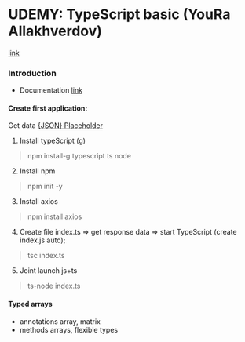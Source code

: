 # UDEMY: TypeScript basic (YouRa Allakhverdov)
[link](https://www.udemy.com/course/typescript-bootcamp/learn/lecture/26214098?start=0#overview)

### Introduction
- Documentation [link](https://www.typescriptlang.org/docs/)

#### Create first application:
Get data <a href="https://jsonplaceholder.typicode.com/todos" target="_blank">{JSON} Placeholder</a>
1. Install typeScript (g)
> npm install-g typescript ts node
2. Install npm
> npm init -y
3. Install axios
> npm install axios
4. Create file index.ts => get response data => start TypeScript (create index.js auto);
>  tsc index.ts  
5. Joint launch js+ts
> ts-node index.ts
  
#### Typed arrays
- annotations array, matrix
- methods arrays, flexible types